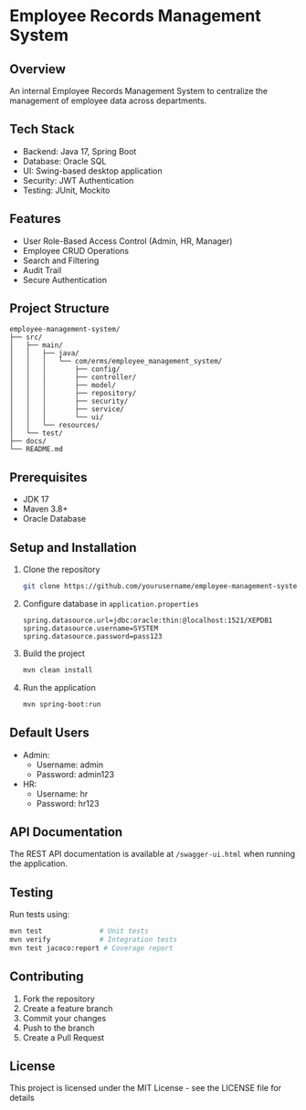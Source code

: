 # Employee Records Management System

## Overview
An internal Employee Records Management System to centralize the management of employee data across departments.

## Tech Stack
- Backend: Java 17, Spring Boot
- Database: Oracle SQL
- UI: Swing-based desktop application
- Security: JWT Authentication
- Testing: JUnit, Mockito

## Features
- User Role-Based Access Control (Admin, HR, Manager)
- Employee CRUD Operations
- Search and Filtering
- Audit Trail
- Secure Authentication

## Project Structure
```
employee-management-system/
├── src/
│   ├── main/
│   │   ├── java/
│   │   │   └── com/erms/employee_management_system/
│   │   │       ├── config/
│   │   │       ├── controller/
│   │   │       ├── model/
│   │   │       ├── repository/
│   │   │       ├── security/
│   │   │       ├── service/
│   │   │       └── ui/
│   │   └── resources/
│   └── test/
├── docs/
└── README.md
```

## Prerequisites
- JDK 17
- Maven 3.8+
- Oracle Database

## Setup and Installation
1. Clone the repository
   ```bash
   git clone https://github.com/yourusername/employee-management-system.git
   ```

2. Configure database in `application.properties`
   ```properties
   spring.datasource.url=jdbc:oracle:thin:@localhost:1521/XEPDB1
   spring.datasource.username=SYSTEM
   spring.datasource.password=pass123
   ```

3. Build the project
   ```bash
   mvn clean install
   ```

4. Run the application
   ```bash
   mvn spring-boot:run
   ```

## Default Users
- Admin:
    - Username: admin
    - Password: admin123
- HR:
    - Username: hr
    - Password: hr123

## API Documentation
The REST API documentation is available at `/swagger-ui.html` when running the application.

## Testing
Run tests using:
```bash
mvn test              # Unit tests
mvn verify            # Integration tests
mvn test jacoco:report # Coverage report
```

## Contributing
1. Fork the repository
2. Create a feature branch
3. Commit your changes
4. Push to the branch
5. Create a Pull Request

## License
This project is licensed under the MIT License - see the LICENSE file for details
